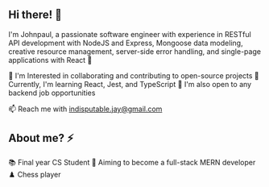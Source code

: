 ## Hi there! 👋

I'm Johnpaul, a passionate software engineer with experience in RESTful API development with NodeJS and Express, Mongoose data modeling, creative resource management, server-side error handling, and single-page applications with React 🤖

👀 I'm Interested in collaborating and contributing to open-source projects 
🌱 Currently, I'm learning React, Jest, and TypeScript
💞️ I'm also open to any backend job opportunities

📫 Reach me with indisputable.jay@gmail.com


## About me? ⚡
📚 Final year CS Student
🎯 Aiming to become a full-stack MERN developer
♟️ Chess player



<!---
debugger0x/debugger0x is a ✨ special ✨ repository because its `README.md` (this file) appears on your GitHub profile.
You can click the Preview link to take a look at your changes.
--->
